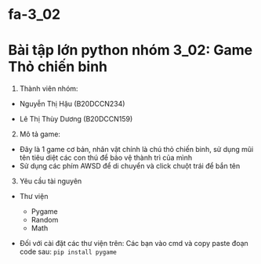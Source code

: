 # fa-3_02
# Bài tập lớn python nhóm 3_02: Game Thỏ chiến binh
1. Thành viên nhóm:
- Nguyễn Thị Hậu (B20DCCN234)
  
- Lê Thị Thùy Dương (B20DCCN159)

2. Mô tả game:
- Đây là 1 game cơ bản, nhân vật chính là chú thỏ chiến binh, sử dụng mũi tên tiêu diệt các con thú để bảo vệ thành trì của mình
- Sử dụng các phím AWSD để di chuyển và click chuột trái để bắn tên

3. Yêu cầu tài nguyên

- Thư viện

  - Pygame
  - Random
  - Math

- Đối với cài đặt các thư viện trên: 
Các bạn vào cmd và copy paste đoạn code sau:
`pip install pygame`




